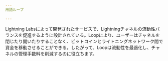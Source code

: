 ```yaml
---
用語ループ

---
```

Lightning Labsによって開発されたサービスで、Lightningチャネルの流動性バランスを促進するように設計されている。Loopにより、ユーザーはチャネルを閉じたり開いたりすることなく、ビットコインとライトニングネットワーク間で資金を移動させることができる。したがって、Loopは流動性を最適化し、チャネルの管理手数料を削減するのに役立ちます。